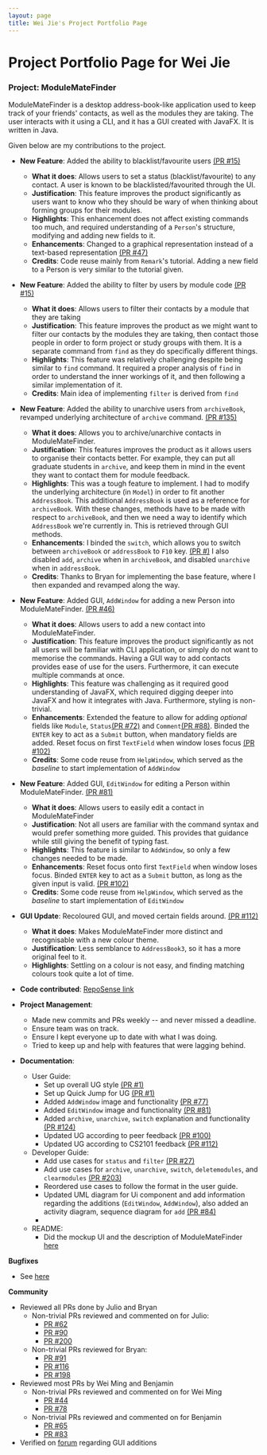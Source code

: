 ```yaml
---
layout: page
title: Wei Jie's Project Portfolio Page
---
```

# Project Portfolio Page for Wei Jie

### Project: ModuleMateFinder

ModuleMateFinder is a desktop address-book-like application used to keep track of your friends' contacts, as well as the modules they are taking. The user interacts with it using a CLI, and it has a GUI created with JavaFX. It is written in Java.

Given below are my contributions to the project.


- **New Feature**: Added the ability to blacklist/favourite users [(PR #15)](https://github.com/AY2122S2-CS2103T-T13-4/tp/pull/15)
  - **What it does**: Allows users to set a status (blacklist/favourite) to any contact. A user is known to be blacklisted/favourited through the UI.
  - **Justification**: This feature improves the product significantly as users want to know who they should be wary of when thinking about forming groups for their modules.
  - **Highlights**: This enhancement does not affect existing commands too much, and required understanding of a `Person`'s structure, modifying and adding new fields to it.
  - **Enhancements**: Changed to a graphical representation instead of a text-based representation [(PR #47)](https://github.com/AY2122S2-CS2103T-T13-4/tp/pull/47)
  - **Credits**: Code reuse mainly from `Remark`'s tutorial. Adding a new field to a Person is very similar to the tutorial given.


- **New Feature**: Added the ability to filter by users by module code [(PR #15)](https://github.com/AY2122S2-CS2103T-T13-4/tp/pull/15)
  - **What it does**: Allows users to filter their contacts by a module that they are taking
  - **Justification**: This feature improves the product as we might want to filter our contacts by the modules they are taking, then contact those people in order to form project or study groups with them. It is a separate command from `find` as they do specifically different things.
  - **Highlights**: This feature was relatively challenging despite being similar to `find` command. It required a proper analysis of `find` in order to understand the inner workings of it, and then following a similar implementation of it.
  - **Credits**: Main idea of implementing `filter` is derived from `find`

- **New Feature**: Added the ability to unarchive users from `archiveBook`, revamped underlying architecture of `archive` command. [(PR #135)](https://github.com/AY2122S2-CS2103T-T13-4/tp/pull/135)
  - **What it does**: Allows you to archive/unarchive contacts in ModuleMateFinder.
  - **Justification**: This features improves the product as it allows users to organise their contacts better. For example, they can put all graduate students in `archive`, and keep them in mind in the event they want to contact them for module feedback.
  - **Highlights**: This was a tough feature to implement. I had to modify the underlying architecture (in `Model`) in order to fit another `AddressBook`. This additional `AddressBook` is used as a reference for `archiveBook`. With these changes, methods have to be made with respect to `archiveBook`, and then we need a way to identify which `AddressBook` we're currently in. This is retrieved through GUI methods.
  - **Enhancements**: I binded the `switch`, which allows you to switch between `archiveBook` or `addressBook` to `F10` key. [(PR #)](https://github.com/AY2122S2-CS2103T-T13-4/tp/pull/122) I also disabled `add`, `archive` when in `archiveBook`, and disabled `unarchive` when in `addressBook`.
  - **Credits**: Thanks to Bryan for implementing the base feature, where I then expanded and revamped along the way.

- **New Feature**: Added GUI, `AddWindow` for adding a new Person into ModuleMateFinder. [(PR #46)](https://github.com/AY2122S2-CS2103T-T13-4/tp/pull/46)
  - **What it does**: Allows users to add a new contact into ModuleMateFinder.
  - **Justification**: This feature improves the product significantly as not all users will be familiar with CLI application, or simply do not want to memorise the commands. Having a GUI way to add contacts provides ease of use for the users. Furthermore, it can execute multiple commands at once.
  - **Highlights**: This feature was challenging as it required good understanding of JavaFX, which required digging deeper into JavaFX and how it integrates with Java. Furthermore, styling is non-trivial.
  - **Enhancements**: Extended the feature to allow for adding _optional_ fields like `Module`, `Status`[(PR #72)](https://github.com/AY2122S2-CS2103T-T13-4/tp/pull/72) and `Comment`[(PR #88)](https://github.com/AY2122S2-CS2103T-T13-4/tp/pull/88). Binded the `ENTER` key to act as a `Submit` button, when mandatory fields are added. Reset focus on first `TextField` when window loses focus [(PR #102)](https://github.com/AY2122S2-CS2103T-T13-4/tp/pull/102)
  - **Credits**: Some code reuse from `HelpWindow`, which served as the _baseline_ to start implementation of `AddWindow`


- **New Feature**: Added GUI, `EditWindow` for editing a Person within ModuleMateFinder. [(PR #81)](https://github.com/AY2122S2-CS2103T-T13-4/tp/pull/81)
  - **What it does**: Allows users to easily edit a contact in ModuleMateFinder
  - **Justification**: Not all users are familiar with the command syntax and would prefer something more guided. This provides that guidance while still giving the benefit of typing fast.
  - **Highlights**: This feature is similar to `AddWindow`, so only a few changes needed to be made.
  - **Enhancements**: Reset focus onto first `TextField` when window loses focus. Binded `ENTER` key to act as a `Submit` button, as long as the given input is valid. [(PR #102)](https://github.com/AY2122S2-CS2103T-T13-4/tp/pull/102)
  - **Credits**: Some code reuse from `HelpWindow`, which served as the _baseline_ to start implementation of `EditWindow`


- **GUI Update**: Recoloured GUI, and moved certain fields around. [(PR #112)](https://github.com/AY2122S2-CS2103T-T13-4/tp/pull/112)
  - **What it does**: Makes ModuleMateFinder more distinct and recognisable with a new colour theme.
  - **Justification**: Less semblance to `AddressBook3`, so it has a more original feel to it.
  - **Highlights**: Settling on a colour is not easy, and finding matching colours took quite a lot of time.

- **Code contributed**: [RepoSense link](https://nus-cs2103-ay2122s2.github.io/tp-dashboard/?search=bakano98&sort=groupTitle&sortWithin=title&timeframe=commit&mergegroup=&groupSelect=groupByRepos&breakdown=true&checkedFileTypes=docs~functional-code~test-code~other&since=2022-02-18&tabOpen=true&tabType=authorship&tabAuthor=bakano98&tabRepo=AY2122S2-CS2103T-T13-4%2Ftp%5Bmaster%5D&authorshipIsMergeGroup=false&authorshipFileTypes=functional-code&authorshipIsBinaryFileTypeChecked=false)
- **Project Management**:
  - Made new commits and PRs weekly -- and never missed a deadline.
  - Ensure team was on track.
  - Ensure I kept everyone up to date with what I was doing.
  - Tried to keep up and help with features that were lagging behind.

- **Documentation**:
  - User Guide:
    - Set up overall UG style [(PR #1)](https://github.com/AY2122S2-CS2103T-T13-4/tp/commit/1aa81e2c5590653463a84a972c678f447c979a29)
    - Set up Quick Jump for UG [(PR #1)](https://github.com/AY2122S2-CS2103T-T13-4/tp/commit/1aa81e2c5590653463a84a972c678f447c979a29)
    - Added `AddWindow` image and functionality [(PR #77)](https://github.com/AY2122S2-CS2103T-T13-4/tp/pull/77)
    - Added `EditWindow` image and functionality [(PR #81)](https://github.com/AY2122S2-CS2103T-T13-4/tp/pull/81)
    - Added `archive`, `unarchive`, `switch` explanation and functionality [(PR #124)](https://github.com/AY2122S2-CS2103T-T13-4/tp/pull/124)
    - Updated UG according to peer feedback [(PR #100)](https://github.com/AY2122S2-CS2103T-T13-4/tp/pull/100)
    - Updated UG according to CS2101 feedback [(PR #112)](https://github.com/AY2122S2-CS2103T-T13-4/tp/pull/112/commits/f1ec6be1bdb557101201b979c440d769ff4cff61)
  - Developer Guide:
    - Add use cases for `status` and `filter` [(PR #27)](https://github.com/AY2122S2-CS2103T-T13-4/tp/commit/a13e9b086d85dd607421835135e742ff67b542cd)
    - Add use cases for `archive`, `unarchive`, `switch`, `deletemodules`, and `clearmodules` [(PR #203)](https://github.com/AY2122S2-CS2103T-T13-4/tp/pull/203)
    - Reordered use cases to follow the format in the user guide.
    - Updated UML diagram for Ui component and add information regarding the additions (`EditWindow`, `AddWindow`), also added an activity diagram, sequence diagram for `add` [(PR #84)](https://github.com/AY2122S2-CS2103T-T13-4/tp/pull/84)
    - 
  - README:
    - Did the mockup UI and the description of ModuleMateFinder [here](https://github.com/AY2122S2-CS2103T-T13-4/tp/commit/f054e1d2871e6e5904d473b9203e7874340f0633)
  

**Bugfixes**
- See [here](https://github.com/AY2122S2-CS2103T-T13-4/tp/issues?q=assignee%3Abakano98+label%3Atype.Bug+)

**Community**
- Reviewed all PRs done by Julio and Bryan
  - Non-trivial PRs reviewed and commented on for Julio:
    - [PR #62](https://github.com/AY2122S2-CS2103T-T13-4/tp/pull/62)
    - [PR #90](https://github.com/AY2122S2-CS2103T-T13-4/tp/pull/90)
    - [PR #200](https://github.com/AY2122S2-CS2103T-T13-4/tp/pull/200)
  - Non-trivial PRs reviewed for Bryan:
    - [PR #91](https://github.com/AY2122S2-CS2103T-T13-4/tp/pull/91)
    - [PR #116](https://github.com/AY2122S2-CS2103T-T13-4/tp/pull/116)
    - [PR #198](https://github.com/AY2122S2-CS2103T-T13-4/tp/pull/198)
- Reviewed most PRs by Wei Ming and Benjamin
  - Non-trivial PRs reviewed and commented on for Wei Ming
    - [PR #44](https://github.com/AY2122S2-CS2103T-T13-4/tp/pull/44)
    - [PR #78](https://github.com/AY2122S2-CS2103T-T13-4/tp/pull/78)
  - Non-trivial PRs reviewed and commented on for Benjamin
    - [PR #65](https://github.com/AY2122S2-CS2103T-T13-4/tp/pull/65)
    - [PR #83](https://github.com/AY2122S2-CS2103T-T13-4/tp/pull/83)
- Verified on [forum](https://github.com/nus-cs2103-AY2122S2/forum/issues/210) regarding GUI additions
